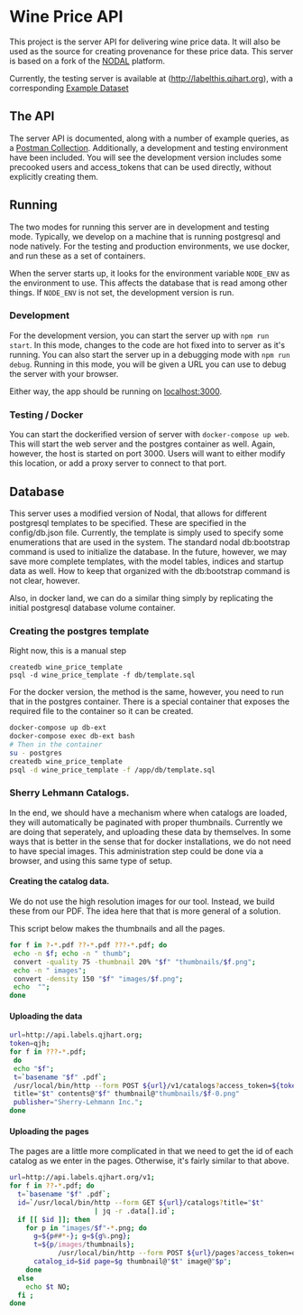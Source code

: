 # Wine Price API

This project is the server API for delivering wine price data. It will also be
used as the source for creating provenance for these price data.  This server is
based on a fork of the [NODAL](http://github.com/qjhart/nodal) platform.

Currently, the testing server is available at (http://labelthis.qjhart.org),
with a corresponding [Example Dataset](http://labelthis.qjhart.org/wine_prices)

## The API

The server API is documented, along with a number of example queries, as
a [Postman Collection](postman/api_collection.json).  Additionally, a
development and testing environment have been included.  You will see the
development version includes some precooked users and access_tokens that can be
used directly, without explicitly creating them.

## Running


The two modes for running this server are in development and testing mode.
Typically, we develop on a machine that is running postgresql and node natively.
For the testing and production environments, we use docker, and run these as a
set of containers.

When the server starts up, it looks for the environment variable ```NODE_ENV```
as the environment to use.  This affects the database that is read among other
things.  If ```NODE_ENV``` is not set, the development version is run.

### Development

For the development version, you can start the server up with ```npm run
start```.  In this mode, changes to the code are hot fixed into to server as
it's running.  You can also start the server up in a debugging mode with ```npm run
debug```.  Running in this mode, you will be given a URL you can use to debug
the server with your browser.

Either way, the app should be running on [localhost:3000](http://localhost:3000/).

### Testing / Docker

You can start the dockerified version of server with ```docker-compose up
web```. This will start the web server and the postgres container as well.
Again, however, the host is started on port 3000. Users will want to either
modify this location, or add a proxy server to connect to that port.

## Database

This server uses a modified version of Nodal, that allows for different
postgresql templates to be specified.  These are specified in the config/db.json file.
Currently, the template is simply used to specify some enumerations that are
used in the system.  The standard nodal db:bootstrap command is used to
initialize the database.  In the future, however, we may save more complete
templates, with the model tables, indices and startup data as well.  How to keep
that organized with the db:bootstrap command is not clear, however.

Also, in docker land, we can do a similar thing simply by replicating the
initial postgresql database volume container.

### Creating the postgres template

Right now, this is a manual step

```{bash}
createdb wine_price_template
psql -d wine_price_template -f db/template.sql
```

For the docker version, the method is the same, however, you need to run that in
the postgres container.  There is a special container that exposes the required
file to the container so it can be created.

``` bash
docker-compose up db-ext
docker-compose exec db-ext bash
# Then in the container
su - postgres
createdb wine_price_template
psql -d wine_price_template -f /app/db/template.sql
```

### Sherry Lehmann Catalogs.

In the end, we should have a mechanism where when catalogs are loaded, they will
automatically be paginated with proper thumbnails.  Currently we are doing that
seperately, and uploading these data by themselves.  In some ways that is better
in the sense that for docker installations, we do not need to have special
images.  This administration step could be done via a browser, and using this
same type of setup.

#### Creating the catalog data.

We do not use the high resolution images for our tool.  Instead, we build these
from our PDF.  The idea here that that is more general of a solution.

This script below makes the thumbnails and all the pages.

``` bash
for f in ?-*.pdf ??-*.pdf ???-*.pdf; do
 echo -n $f; echo -n " thumb";
 convert -quality 75 -thumbnail 20% "$f" "thumbnails/$f.png";
 echo -n " images";
 convert -density 150 "$f" "images/$f.png";
 echo  "";
done
```

#### Uploading the data


``` bash
url=http://api.labels.qjhart.org;
token=qjh;
for f in ???-*.pdf;
 do
 echo "$f";
 t=`basename "$f" .pdf`;
 /usr/local/bin/http --form POST ${url}/v1/catalogs?access_token=${token} \
 title="$t" contents@"$f" thumbnail@"thumbnails/$f-0.png"
 publisher="Sherry-Lehmann Inc.";
done
```

#### Uploading the pages

The pages are a little more complicated in that we need to get the id of each
catalog as we enter in the pages.  Otherwise, it's fairly similar to that above.

``` bash
url=http://api.labels.qjhart.org/v1;
for f in ??-*.pdf; do
  t=`basename "$f" .pdf`;
  id=`/usr/local/bin/http --form GET ${url}/catalogs?title="$t"
					 | jq -r .data[].id`;
  if [[ $id ]]; then
    for p in "images/$f"-*.png; do
      g=${p##*-}; g=${g%.png};
      t=${p/images/thumbnails};
			/usr/local/bin/http --form POST ${url}/pages?access_token=qjh
      catalog_id=$id page=$g thumbnail@"$t" image@"$p";
    done
  else
    echo $t NO;
  fi ;
done
```
